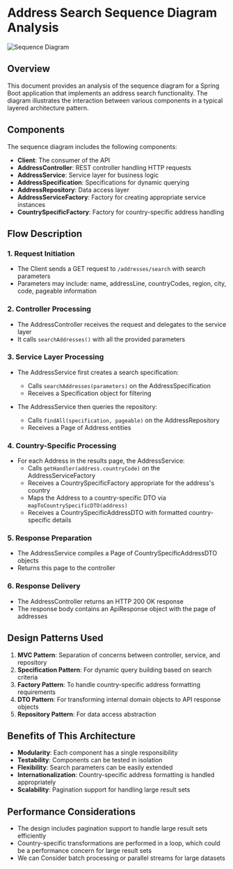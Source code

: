# Address Search Sequence Diagram Analysis

![Sequence Diagram](https://github.com/user-attachments/assets/04c4dc9d-2039-41a1-95a4-61ac4b4297bd)

## Overview

This document provides an analysis of the sequence diagram for a Spring Boot application that implements an address search functionality. The diagram illustrates the interaction between various components in a typical layered architecture pattern.

## Components

The sequence diagram includes the following components:

- **Client**: The consumer of the API
- **AddressController**: REST controller handling HTTP requests
- **AddressService**: Service layer for business logic
- **AddressSpecification**: Specifications for dynamic querying
- **AddressRepository**: Data access layer
- **AddressServiceFactory**: Factory for creating appropriate service instances
- **CountrySpecificFactory**: Factory for country-specific address handling

## Flow Description

### 1. Request Initiation
- The Client sends a GET request to `/addresses/search` with search parameters
- Parameters may include: name, addressLine, countryCodes, region, city, code, pageable information

### 2. Controller Processing
- The AddressController receives the request and delegates to the service layer
- It calls `searchAddresses()` with all the provided parameters

### 3. Service Layer Processing
- The AddressService first creates a search specification:
  - Calls `searchAddresses(parameters)` on the AddressSpecification
  - Receives a Specification object for filtering

- The AddressService then queries the repository:
  - Calls `findAll(specification, pageable)` on the AddressRepository
  - Receives a Page of Address entities

### 4. Country-Specific Processing
- For each Address in the results page, the AddressService:
  - Calls `getHandler(address.countryCode)` on the AddressServiceFactory
  - Receives a CountrySpecificFactory appropriate for the address's country
  - Maps the Address to a country-specific DTO via `mapToCountrySpecificDTO(address)`
  - Receives a CountrySpecificAddressDTO with formatted country-specific details

### 5. Response Preparation
- The AddressService compiles a Page of CountrySpecificAddressDTO objects
- Returns this page to the controller

### 6. Response Delivery
- The AddressController returns an HTTP 200 OK response
- The response body contains an ApiResponse object with the page of addresses

## Design Patterns Used

1. **MVC Pattern**: Separation of concerns between controller, service, and repository
2. **Specification Pattern**: For dynamic query building based on search criteria
3. **Factory Pattern**: To handle country-specific address formatting requirements
4. **DTO Pattern**: For transforming internal domain objects to API response objects
5. **Repository Pattern**: For data access abstraction

## Benefits of This Architecture

- **Modularity**: Each component has a single responsibility
- **Testability**: Components can be tested in isolation
- **Flexibility**: Search parameters can be easily extended
- **Internationalization**: Country-specific address formatting is handled appropriately
- **Scalability**: Pagination support for handling large result sets

## Performance Considerations

- The design includes pagination support to handle large result sets efficiently
- Country-specific transformations are performed in a loop, which could be a performance concern for large result sets
- We can Consider batch processing or parallel streams for large datasets

